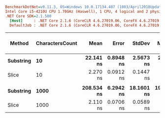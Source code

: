 ``` ini

BenchmarkDotNet=v0.11.3, OS=Windows 10.0.17134.407 (1803/April2018Update/Redstone4)
Intel Core i5-4210U CPU 1.70GHz (Haswell), 1 CPU, 4 logical and 2 physical cores
.NET Core SDK=2.1.500
  [Host]     : .NET Core 2.1.6 (CoreCLR 4.6.27019.06, CoreFX 4.6.27019.05), 64bit RyuJIT
  DefaultJob : .NET Core 2.1.6 (CoreCLR 4.6.27019.06, CoreFX 4.6.27019.05), 64bit RyuJIT


```
|    Method | CharactersCount |       Mean |     Error |     StdDev |     Median |  Ratio | RatioSD | Gen 0/1k Op | Gen 1/1k Op | Gen 2/1k Op | Allocated Memory/Op |
|---------- |---------------- |-----------:|----------:|-----------:|-----------:|-------:|--------:|------------:|------------:|------------:|--------------------:|
| **Substring** |              **10** |  **22.141 ns** | **0.8948 ns** |  **2.5673 ns** |  **21.404 ns** |   **9.77** |    **1.47** |      **0.0254** |           **-** |           **-** |                **40 B** |
|     Slice |              10 |   2.270 ns | 0.0912 ns |  0.1447 ns |   2.242 ns |   1.00 |    0.00 |           - |           - |           - |                   - |
|           |                 |            |           |            |            |        |         |             |             |             |                     |
| **Substring** |            **1000** | **208.534 ns** | **6.2942 ns** | **18.1601 ns** | **198.993 ns** | **109.43** |   **11.43** |      **0.6557** |           **-** |           **-** |              **1032 B** |
|     Slice |            1000 |   2.110 ns | 0.0706 ns |  0.0589 ns |   2.104 ns |   1.00 |    0.00 |           - |           - |           - |                   - |
